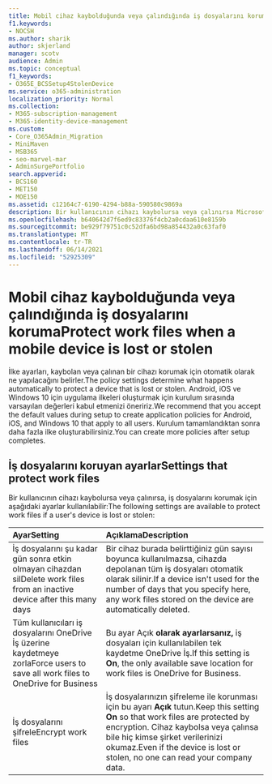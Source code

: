```yaml
---
title: Mobil cihaz kaybolduğunda veya çalındığında iş dosyalarını koruma
f1.keywords:
- NOCSH
ms.author: sharik
author: skjerland
manager: scotv
audience: Admin
ms.topic: conceptual
f1_keywords:
- O365E_BCSSetup4StolenDevice
ms.service: o365-administration
localization_priority: Normal
ms.collection:
- M365-subscription-management
- M365-identity-device-management
ms.custom:
- Core_O365Admin_Migration
- MiniMaven
- MSB365
- seo-marvel-mar
- AdminSurgePortfolio
search.appverid:
- BCS160
- MET150
- MOE150
ms.assetid: c12164c7-6190-4294-b88a-590580c9869a
description: Bir kullanıcının cihazı kaybolursa veya çalınırsa Microsoft 365 dosyalarını korumak için işletmelere yönelik E-posta'da bulunan ayarlar hakkında bilgi edinebilirsiniz.
ms.openlocfilehash: b640642d7f6ed9c83376f4cb2a0cdaa610e8159b
ms.sourcegitcommit: be929f79751c0c52dfa6bd98a854432a0c63faf0
ms.translationtype: MT
ms.contentlocale: tr-TR
ms.lasthandoff: 06/14/2021
ms.locfileid: "52925309"
---
```

# <a name="protect-work-files-when-a-mobile-device-is-lost-or-stolen"></a><span data-ttu-id="cc6ad-103">Mobil cihaz kaybolduğunda veya çalındığında iş dosyalarını koruma</span><span class="sxs-lookup"><span data-stu-id="cc6ad-103">Protect work files when a mobile device is lost or stolen</span></span>

<span data-ttu-id="cc6ad-104">İlke ayarları, kaybolan veya çalınan bir cihazı korumak için otomatik olarak ne yapılacağını belirler.</span><span class="sxs-lookup"><span data-stu-id="cc6ad-104">The policy settings determine what happens automatically to protect a device that is lost or stolen.</span></span> <span data-ttu-id="cc6ad-105">Android, iOS ve Windows 10 için uygulama ilkeleri oluşturmak için kurulum sırasında varsayılan değerleri kabul etmenizi öneririz.</span><span class="sxs-lookup"><span data-stu-id="cc6ad-105">We recommend that you accept the default values during setup to create application policies for Android, iOS, and Windows 10 that apply to all users.</span></span> <span data-ttu-id="cc6ad-106">Kurulum tamamlandıktan sonra daha fazla ilke oluşturabilirsiniz.</span><span class="sxs-lookup"><span data-stu-id="cc6ad-106">You can create more policies after setup completes.</span></span>
  
## <a name="settings-that-protect-work-files"></a><span data-ttu-id="cc6ad-107">İş dosyalarını koruyan ayarlar</span><span class="sxs-lookup"><span data-stu-id="cc6ad-107">Settings that protect work files</span></span>

<span data-ttu-id="cc6ad-108">Bir kullanıcının cihazı kaybolursa veya çalınırsa, iş dosyalarını korumak için aşağıdaki ayarlar kullanılabilir:</span><span class="sxs-lookup"><span data-stu-id="cc6ad-108">The following settings are available to protect work files if a user's device is lost or stolen:</span></span>


|<span data-ttu-id="cc6ad-109">Ayar</span><span class="sxs-lookup"><span data-stu-id="cc6ad-109">Setting</span></span>  <br/> |<span data-ttu-id="cc6ad-110">Açıklama</span><span class="sxs-lookup"><span data-stu-id="cc6ad-110">Description</span></span>  <br/> |
|:-----|:-----|
|<span data-ttu-id="cc6ad-111">İş dosyalarını şu kadar gün sonra etkin olmayan cihazdan sil</span><span class="sxs-lookup"><span data-stu-id="cc6ad-111">Delete work files from an inactive device after this many days</span></span>  <br/> |<span data-ttu-id="cc6ad-112">Bir cihaz burada belirttiğiniz gün sayısı boyunca kullanılmazsa, cihazda depolanan tüm iş dosyaları otomatik olarak silinir.</span><span class="sxs-lookup"><span data-stu-id="cc6ad-112">If a device isn't used for the number of days that you specify here, any work files stored on the device are automatically deleted.</span></span>  <br/> |
|<span data-ttu-id="cc6ad-113">Tüm kullanıcıları iş dosyalarını OneDrive İş üzerine kaydetmeye zorla</span><span class="sxs-lookup"><span data-stu-id="cc6ad-113">Force users to save all work files to OneDrive for Business</span></span>  <br/> |<span data-ttu-id="cc6ad-114">Bu ayar Açık **olarak ayarlarsanız,** iş dosyaları için kullanılabilen tek kaydetme OneDrive İş.</span><span class="sxs-lookup"><span data-stu-id="cc6ad-114">If this setting is **On**, the only available save location for work files is OneDrive for Business.</span></span>  <br/> |
|<span data-ttu-id="cc6ad-115">İş dosyalarını şifrele</span><span class="sxs-lookup"><span data-stu-id="cc6ad-115">Encrypt work files</span></span>  <br/> |<span data-ttu-id="cc6ad-116">İş dosyalarınızın şifreleme ile korunması için bu ayarı **Açık** tutun.</span><span class="sxs-lookup"><span data-stu-id="cc6ad-116">Keep this setting **On** so that work files are protected by encryption.</span></span> <span data-ttu-id="cc6ad-117">Cihaz kaybolsa veya çalınsa bile hiç kimse şirket verilerinizi okumaz.</span><span class="sxs-lookup"><span data-stu-id="cc6ad-117">Even if the device is lost or stolen, no one can read your company data.</span></span>  <br/> |
   

